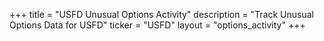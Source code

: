 +++
title = "USFD Unusual Options Activity"
description = "Track Unusual Options Data for USFD"
ticker = "USFD"
layout = "options_activity"
+++

